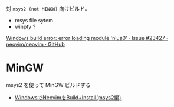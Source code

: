 対 `msys2 (not MINGW)` 向けビルド。

- msys file sytem
- winpty ?

[Windows build error: error loading module 'nlua0' · Issue #23427 · neovim/neovim · GitHub](https://github.com/neovim/neovim/issues/23427)

# MinGW
msys2 を使って MinGW ビルドする
- [WindowsでNeovimをBuild+Install(msys2編)](https://zenn.dev/gz/articles/3aff3cda89524b)
